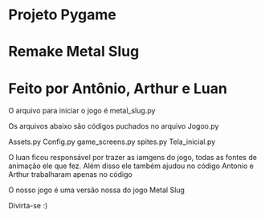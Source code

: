 # Projeto Pygame
# Remake Metal Slug
# Feito por Antônio, Arthur e Luan

O arquivo para iniciar o jogo é metal_slug.py

Os arquivos abaixo são códigos puchados no arquivo Jogoo.py

Assets.py
Config.py
game_screens.py
spites.py
Tela_inicial.py 

O luan ficou responsável por trazer as iamgens do jogo, todas as fontes de animação ele que fez. Além disso ele também ajudou no código
Antonio e Arthur trabalharam apenas no código

O nosso jogo é uma versão nossa do jogo Metal Slug

Divirta-se :)